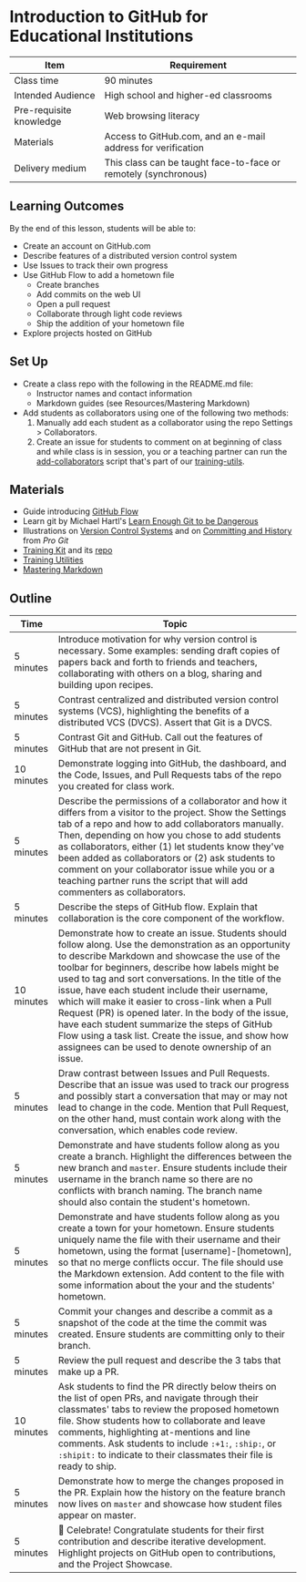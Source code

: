# Introduction to GitHub for Educational Institutions

Item                    | Requirement
---                     | ---
Class time              | 90 minutes
Intended Audience       | High school and higher-ed classrooms
Pre-requisite knowledge | Web browsing literacy
Materials               | Access to GitHub.com, and an e-mail address for verification
Delivery medium         | This class can be taught face-to-face or remotely (synchronous)

## Learning Outcomes

By the end of this lesson, students will be able to:

- Create an account on GitHub.com
- Describe features of a distributed version control system
- Use Issues to track their own progress
- Use GitHub Flow to add a hometown file
  - Create branches
  - Add commits on the web UI
  - Open a pull request
  - Collaborate through light code reviews
  - Ship the addition of your hometown file
- Explore projects hosted on GitHub

## Set Up
- Create a class repo with the following in the README.md file:
  - Instructor names and contact information
  - Markdown guides (see Resources/Mastering Markdown)
- Add students as collaborators using one of the following two methods:
  1. Manually add each student as a collaborator using the repo Settings > Collaborators.
  2. Create an issue for students to comment on at beginning of class and while class is in session, you or a teaching partner can run the [add-collaborators](https://github.com/github/training-utils/blob/master/add-collaborators) script that's part of our [training-utils](https://github.com/github/training-utils).

## Materials
- Guide introducing [GitHub Flow](https://guides.github.com/introduction/flow/)
- Learn git by Michael Hartl's [Learn Enough Git to be Dangerous](https://www.learnenough.com/git-tutorial)
- Illustrations on [Version Control Systems](https://git-scm.com/book/en/v2/Getting-Started-About-Version-Control) and on [Committing and History](https://git-scm.com/book/en/v2/Getting-Started-Git-Basics) from *Pro Git*
- [Training Kit](https://services.github.com/kit/) and its [repo](https://github.com/github/training-kit)
- [Training Utilities](https://github.com/github/training-utils)
- [Mastering Markdown](https://guides.github.com/features/mastering-markdown/)

## Outline

Time        | Topic
---         | ---
5 minutes   | Introduce motivation for why version control is necessary. Some examples: sending draft copies of papers back and forth to friends and teachers, collaborating with others on a blog, sharing and building upon recipes.
5 minutes   | Contrast centralized and distributed version control systems (VCS), highlighting the benefits of a distributed VCS (DVCS). Assert that Git is a DVCS.
5 minutes   | Contrast Git and GitHub. Call out the features of GitHub that are not present in Git.
10 minutes  | Demonstrate logging into GitHub, the dashboard, and the Code, Issues, and Pull Requests tabs of the repo you created for class work.
5 minutes   | Describe the permissions of a collaborator and how it differs from a visitor to the project. Show the Settings tab of a repo and how to add collaborators manually. Then, depending on how you chose to add students as collaborators, either (1) let students know they've been added as collaborators or (2) ask students to comment on your collaborator issue while you or a teaching partner runs the script that will add commenters as collaborators.
5 minutes   | Describe the steps of GitHub flow. Explain that collaboration is the core component of the workflow.
10 minutes  | Demonstrate how to create an issue. Students should follow along. Use the demonstration as an opportunity to describe Markdown and showcase the use of the toolbar for beginners, describe how labels might be used to tag and sort conversations. In the title of the issue, have each student include their username, which will make it easier to cross-link when a Pull Request (PR) is opened later. In the body of the issue, have each student summarize the steps of GitHub Flow using a task list. Create the issue, and show how assignees can be used to denote ownership of an issue.
5 minutes   | Draw contrast between Issues and Pull Requests. Describe that an issue was used to track our progress and possibly start a conversation that may or may not lead to change in the code. Mention that Pull Request, on the other hand, must contain work along with the conversation, which enables code review.
5 minutes   | Demonstrate and have students follow along as you create a branch. Highlight the differences between the new branch and `master`. Ensure students include their username in the branch name so there are no conflicts with branch naming. The branch name should also contain the student's hometown.
5 minutes   | Demonstrate and have students follow along as you create a town for your hometown. Ensure students uniquely name the file with their username and their hometown, using the format [username]-[hometown], so that no merge conflicts occur. The file should use the Markdown extension. Add content to the file with some information about the your and the students' hometown.
5 minutes   | Commit your changes and describe a commit as a snapshot of the code at the time the commit was created. Ensure students are committing only to their branch.
5 minutes   | Review the pull request and describe the 3 tabs that make up a PR.
10 minutes  | Ask students to find the PR directly below theirs on the list of open PRs, and navigate through their classmates' tabs to review the proposed hometown file. Show students how to collaborate and leave comments, highlighting at-mentions and line comments. Ask students to include `:+1:`, `:ship:`, or `:shipit:` to indicate to their classmates their file is ready to ship.
5 minutes   | Demonstrate how to merge the changes proposed in the PR. Explain how the history on the feature branch now lives on `master` and showcase how student files appear on master.
5 minutes   | :tada: Celebrate! Congratulate students for their first contribution and describe iterative development. Highlight projects on GitHub open to contributions, and the Project Showcase.
